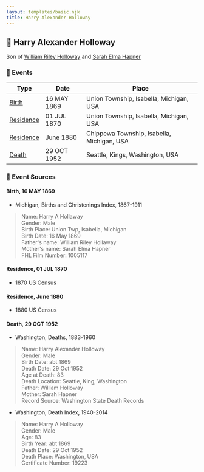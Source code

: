 ```yaml
---
layout: templates/basic.njk
title: Harry Alexander Holloway
---
```

## 🔵 Harry Alexander Holloway

Son of [William Riley Holloway](/people/9/90949012) and [Sarah Elma Hapner](/people/2/20173654)

### 📆 Events

Type | Date | Place
------ | ------ | ------
[Birth](#event-0) | 16 MAY 1869 | Union Township, Isabella, Michigan, USA
[Residence](#event-1) | 01 JUL 1870 | Union Township, Isabella, Michigan, USA
[Residence](#event-2) | June 1880 | Chippewa Township, Isabella, Michigan, USA
[Death](#event-3) | 29 OCT 1952 | Seattle, Kings, Washington, USA

### 📰 Event Sources

#### <a id="event-0"></a> Birth, 16 MAY 1869
* Michigan, Births and Christenings Index, 1867-1911
>   
  > Name: Harry A Hollaway  
  > Gender: Male  
  > Birth Place: Union Twp, Isabella, Michigan  
  > Birth Date: 16 May 1869  
  > Father's name: William Riley Hollaway  
  > Mother's name: Sarah Elma Hapner  
  > FHL Film Number: 1005117

#### <a id="event-1"></a> Residence, 01 JUL 1870
* 1870 US Census

#### <a id="event-2"></a> Residence, June 1880
* 1880 US Census

#### <a id="event-3"></a> Death, 29 OCT 1952
* Washington, Deaths, 1883-1960
>   
  > Name: Harry Alexander Holloway  
  > Gender: Male  
  > Birth Date: abt 1869  
  > Death Date: 29 Oct 1952  
  > Age at Death: 83  
  > Death Location: Seattle, King, Washington  
  > Father: William Holloway  
  > Mother: Sarah Hapner  
  > Record Source: Washington State Death Records
* Washington, Death Index, 1940-2014
>   
  > Name: Harry A Holloway  
  > Gender: Male  
  > Age: 83  
  > Birth Year: abt 1869  
  > Death Date: 29 Oct 1952  
  > Death Place: Washington, USA  
  > Certificate Number: 19223